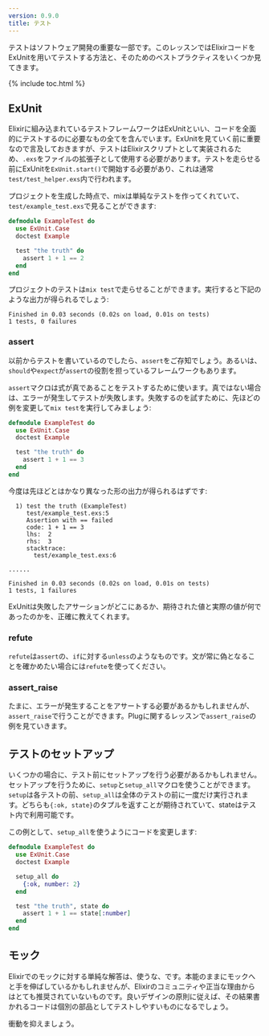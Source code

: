 ```yaml
---
version: 0.9.0
title: テスト
---
```


テストはソフトウェア開発の重要な一部です。このレッスンではElixirコードをExUnitを用いてテストする方法と、そのためのベストプラクティスをいくつか見てきます。

{% include toc.html %}

## ExUnit

Elixirに組み込まれているテストフレームワークはExUnitといい、コードを全面的にテストするのに必要なもの全てを含んでいます。ExUnitを見ていく前に重要なので言及しておきますが、テストはElixirスクリプトとして実装されるため、`.exs`をファイルの拡張子として使用する必要があります。テストを走らせる前にExUnitを`ExUnit.start()`で開始する必要があり、これは通常`test/test_helper.exs`内で行われます。

プロジェクトを生成した時点で、mixは単純なテストを作ってくれていて、`test/example_test.exs`で見ることができます:

```elixir
defmodule ExampleTest do
  use ExUnit.Case
  doctest Example

  test "the truth" do
    assert 1 + 1 == 2
  end
end
```

プロジェクトのテストは`mix test`で走らせることができます。実行すると下記のような出力が得られるでしょう:

```shell
Finished in 0.03 seconds (0.02s on load, 0.01s on tests)
1 tests, 0 failures
```

### assert

以前からテストを書いているのでしたら、`assert`をご存知でしょう。あるいは、`should`や`expect`が`assert`の役割を担っているフレームワークもあります。

`assert`マクロは式が真であることをテストするために使います。真ではない場合は、エラーが発生してテストが失敗します。失敗するのを試すために、先ほどの例を変更して`mix test`を実行してみましょう:

```elixir
defmodule ExampleTest do
  use ExUnit.Case
  doctest Example

  test "the truth" do
    assert 1 + 1 == 3
  end
end
```

今度は先ほどとはかなり異なった形の出力が得られるはずです:

```shell
  1) test the truth (ExampleTest)
     test/example_test.exs:5
     Assertion with == failed
     code: 1 + 1 == 3
     lhs:  2
     rhs:  3
     stacktrace:
       test/example_test.exs:6

......

Finished in 0.03 seconds (0.02s on load, 0.01s on tests)
1 tests, 1 failures
```

ExUnitは失敗したアサーションがどこにあるか、期待された値と実際の値が何であったのかを、正確に教えてくれます。

### refute

`refute`は`assert`の、`if`に対する`unless`のようなものです。文が常に偽となることを確かめたい場合には`refute`を使ってください。

### assert_raise

たまに、エラーが発生することをアサートする必要があるかもしれませんが、`assert_raise`で行うことができます。Plugに関するレッスンで`assert_raise`の例を見ていきます。

## テストのセットアップ

いくつかの場合に、テスト前にセットアップを行う必要があるかもしれません。セットアップを行うために、`setup`と`setup_all`マクロを使うことができます。`setup`は各テストの前、`setup_all`は全体のテストの前に一度だけ実行されます。どちらも`{:ok, state}`のタプルを返すことが期待されていて、stateはテスト内で利用可能です。

この例として、`setup_all`を使うようにコードを変更します:

```elixir
defmodule ExampleTest do
  use ExUnit.Case
  doctest Example

  setup_all do
    {:ok, number: 2}
  end

  test "the truth", state do
    assert 1 + 1 == state[:number]
  end
end
```

## モック

Elixirでのモックに対する単純な解答は、使うな、です。本能のままにモックへと手を伸ばしているかもしれませんが、Elixirのコミュニティや正当な理由からはとても推奨されていないものです。良いデザインの原則に従えば、その結果書かれるコードは個別の部品としてテストしやすいものになるでしょう。

衝動を抑えましょう。
